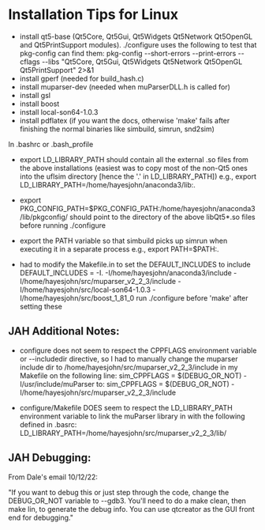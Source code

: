 <h1>Installation Tips for Linux</h1>

- install qt5-base (Qt5Core, Qt5Gui, Qt5Widgets Qt5Network Qt5OpenGL and Qt5PrintSupport modules). ./configure uses the following to test that pkg-config can find them:
   	pkg-config --short-errors --print-errors --cflags --libs "Qt5Core, Qt5Gui, Qt5Widgets Qt5Network Qt5OpenGL Qt5PrintSupport" 2>&1
- install gperf (needed for build_hash.c)
- install muparser-dev (needed when muParserDLL.h is called for)
- install gsl
- install boost
- install local-son64-1.0.3
- install pdflatex (if you want the docs, otherwise 'make' fails after finishing the normal binaries like simbuild, simrun, snd2sim)

In .bashrc or .bash_profile
- export LD_LIBRARY_PATH should contain all the external .so files from the above installations (easiest was to copy most of the non-Qt5 ones into the uflsim directory [hence the '.' in LD_LIBRARY_PATH])
e.g., export LD_LIBRARY_PATH=/home/hayesjohn/anaconda3/lib:.
- export PKG_CONFIG_PATH=$PKG_CONFIG_PATH:/home/hayesjohn/anaconda3/lib/pkgconfig/
should point to the directory of the above libQt5*.so files before running ./configure
- export the PATH variable so that simbuild picks up simrun when executing it in a separate process
e.g., export PATH=$PATH:.

- had to modify the Makefile.in to set the DEFAULT_INCLUDES to include
DEFAULT_INCLUDES = -I. -I/home/hayesjohn/anaconda3/include -I/home/hayesjohn/src/muparser_v2_2_3/include -I/home/hayesjohn/src/local-son64-1.0.3 -I/home/hayesjohn/src/boost_1_81_0
run ./configure before 'make' after setting these

<h2>JAH Additional Notes:</h2>

- configure does not seem to respect the CPPFLAGS environment variable or --includedir directive, so I had to manually change the muparser include dir to /home/hayesjohn/src/muparser_v2_2_3/include in my Makefile on the following line:
   sim_CPPFLAGS = $(DEBUG_OR_NOT) -I/usr/include/muParser
to:
   sim_CPPFLAGS = $(DEBUG_OR_NOT) -I/home/hayesjohn/src/muparser_v2_2_3/include

- configure/Makefile DOES seem to respect the LD_LIBRARY_PATH environment variable to link the muParser library in with the following defined in .basrc:
   LD_LIBRARY_PATH=/home/hayesjohn/src/muparser_v2_2_3/lib/
  
<h2>JAH Debugging:</h2>
From Dale's email 10/12/22: 

"If you want to debug this or just step through the code, change the DEBUG_OR_NOT variable to --gdb3. You'll need to do a make clean, then make lin, to generate the debug info. You can use qtcreator as the GUI front end for debugging."

